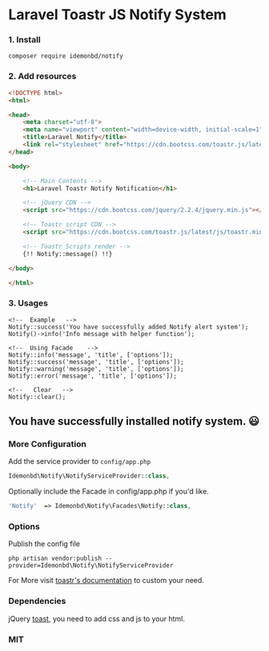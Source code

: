 # Laravel Toastr JS Notify System


### 1. Install

    composer require idemonbd/notify
    
### 2. Add resources

   
```html
<!DOCTYPE html>
<html>

<head>
    <meta charset="utf-8">
    <meta name="viewport" content="width=device-width, initial-scale=1">
    <title>Laravel Notify</title>
    <link rel="stylesheet" href="https://cdn.bootcss.com/toastr.js/latest/css/toastr.min.css" />
</head>

<body>

    <!-- Main Contents -->
    <h1>Laravel Toastr Notify Notification</h1>

    <!-- jQuery CDN -->
    <script src="https://cdn.bootcss.com/jquery/2.2.4/jquery.min.js"></script>

    <!-- Toastr script CDN -->
    <script src="https://cdn.bootcss.com/toastr.js/latest/js/toastr.min.js"></script>

    <!-- Toastr Scripts render -->
    {!! Notify::message() !!}

</body>

</html>

```


### 3. Usages

    <!--  Example   -->
    Notify::success('You have successfully added Notify alert system');
    Notify()->info('Info message with helper function');
    
    <!--  Using Facade    -->
    Notify::info('message', 'title', ['options']);
    Notify::success('message', 'title', ['options']);
    Notify::warning('message', 'title', ['options']);
    Notify::error('message', 'title', ['options']);
    
    <!--   Clear   -->
    Notify::clear();
    
    
## You have successfully installed notify system. 😃
 

### More Configuration

Add the service provider to `config/app.php`

```php
Idemonbd\Notify\NotifyServiceProvider::class,
```

Optionally include the Facade in config/app.php if you'd like.

```php
'Notify'  => Idemonbd\Notify\Facades\Notify::class,
```

### Options

Publish the config file

    php artisan vendor:publish --provider=Idemonbd\Notify\NotifyServiceProvider

For More visit [toastr's documentation](http://codeseven.github.io/toastr/demo.html) to custom your need.

### Dependencies

jQuery [toast](https://github.com/CodeSeven/toastr), you need to add css and js to your html.

### MIT

